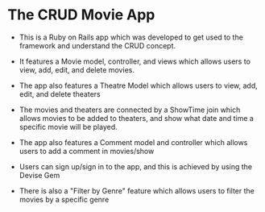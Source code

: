 # The CRUD Movie App

* This is a Ruby on Rails app which was developed to get used to the framework and understand the CRUD concept.

* It features a Movie model, controller, and views which allows users to view, add, edit, and delete movies.

* The app also features a Theatre Model which allows users to view, add, edit, and delete theaters 

* The movies and theaters are connected by a ShowTime join which allows movies to be added to theaters, and show what date and time a specific movie will be played.

* The app also features a Comment model and controller which allows users to add a comment in movies/show

* Users can sign up/sign in to the app, and this is achieved by using the Devise Gem

* There is also a "Filter by Genre" feature which allows users to filter the movies by a specific genre
